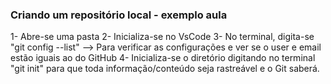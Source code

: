 ### Criando um repositório local - exemplo aula 

1- Abre-se uma pasta
2- Inicializa-se no VsCode
3- No terminal, digita-se "git config --list" --> Para verificar as configurações e ver se o user e email estão iguais ao do GitHub
4- Inicializa-se o diretório digitando no terminal "git init" para que toda informação/conteúdo seja rastreável e o Git saberá.